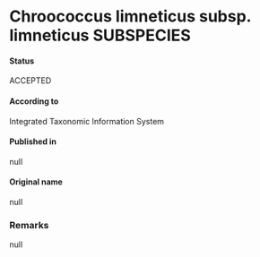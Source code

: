 Chroococcus limneticus subsp. limneticus SUBSPECIES
=======

#### Status
ACCEPTED

#### According to
Integrated Taxonomic Information System

#### Published in
null

#### Original name
null

### Remarks
null